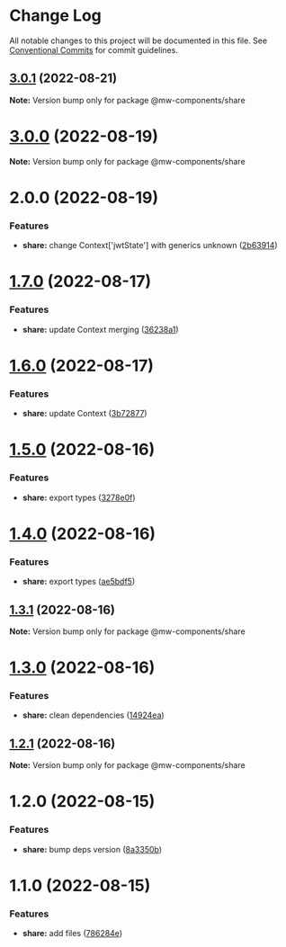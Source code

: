 # Change Log

All notable changes to this project will be documented in this file.
See [Conventional Commits](https://conventionalcommits.org) for commit guidelines.

## [3.0.1](https://github.com/waitingsong/midway-components/compare/@mw-components/share@3.0.0...@mw-components/share@3.0.1) (2022-08-21)

**Note:** Version bump only for package @mw-components/share





# [3.0.0](https://github.com/waitingsong/midway-components/compare/@mw-components/share@2.0.0...@mw-components/share@3.0.0) (2022-08-19)

**Note:** Version bump only for package @mw-components/share





# 2.0.0 (2022-08-19)


### Features

* **share:** change Context['jwtState'] with generics unknown ([2b63914](https://github.com/waitingsong/midway-components/commit/2b63914492330b9fa0144fd520ea26a78163dd70))





# [1.7.0](https://github.com/waitingsong/midway-components/compare/@mw-components/share@1.6.0...@mw-components/share@1.7.0) (2022-08-17)


### Features

* **share:** update Context merging ([36238a1](https://github.com/waitingsong/midway-components/commit/36238a16827c5f5438f98cceda081fe623a6b806))





# [1.6.0](https://github.com/waitingsong/midway-components/compare/@mw-components/share@1.5.0...@mw-components/share@1.6.0) (2022-08-17)


### Features

* **share:** update Context ([3b72877](https://github.com/waitingsong/midway-components/commit/3b72877673e6187c815d9477884f00b0f4c8b09e))





# [1.5.0](https://github.com/waitingsong/midway-components/compare/@mw-components/share@1.4.0...@mw-components/share@1.5.0) (2022-08-16)


### Features

* **share:** export types ([3278e0f](https://github.com/waitingsong/midway-components/commit/3278e0f3ee274237e6fdae3e5e44b27f07206a2c))





# [1.4.0](https://github.com/waitingsong/midway-components/compare/@mw-components/share@1.3.1...@mw-components/share@1.4.0) (2022-08-16)


### Features

* **share:** export types ([ae5bdf5](https://github.com/waitingsong/midway-components/commit/ae5bdf57dbbfb8a7116d580cf348b660835e6edd))





## [1.3.1](https://github.com/waitingsong/midway-components/compare/@mw-components/share@1.3.0...@mw-components/share@1.3.1) (2022-08-16)

**Note:** Version bump only for package @mw-components/share





# [1.3.0](https://github.com/waitingsong/midway-components/compare/@mw-components/share@1.2.1...@mw-components/share@1.3.0) (2022-08-16)


### Features

* **share:** clean dependencies ([14924ea](https://github.com/waitingsong/midway-components/commit/14924eabbdaaf7a2d9278ecee08bda176a50e5b4))





## [1.2.1](https://github.com/waitingsong/midway-components/compare/@mw-components/share@1.2.0...@mw-components/share@1.2.1) (2022-08-16)

**Note:** Version bump only for package @mw-components/share





# 1.2.0 (2022-08-15)


### Features

* **share:** bump deps version ([8a3350b](https://github.com/waitingsong/midway-components/commit/8a3350b65caf3683798de6b8f27c71366e562770))





# 1.1.0 (2022-08-15)


### Features

* **share:** add files ([786284e](https://github.com/waitingsong/midway-components/commit/786284e3fe789af706e7616b1f71f59b4d95e022))
